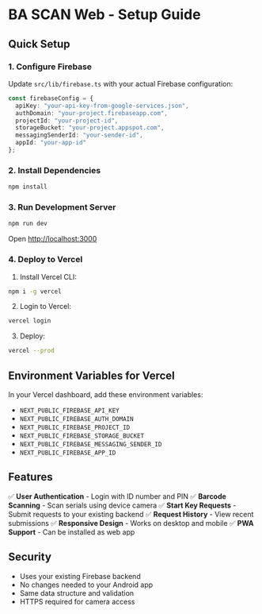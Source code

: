 # BA SCAN Web - Setup Guide

## Quick Setup

### 1. Configure Firebase

Update `src/lib/firebase.ts` with your actual Firebase configuration:

```typescript
const firebaseConfig = {
  apiKey: "your-api-key-from-google-services.json",
  authDomain: "your-project.firebaseapp.com",
  projectId: "your-project-id",
  storageBucket: "your-project.appspot.com",
  messagingSenderId: "your-sender-id",
  appId: "your-app-id"
};
```

### 2. Install Dependencies

```bash
npm install
```

### 3. Run Development Server

```bash
npm run dev
```

Open [http://localhost:3000](http://localhost:3000)

### 4. Deploy to Vercel

1. Install Vercel CLI:
```bash
npm i -g vercel
```

2. Login to Vercel:
```bash
vercel login
```

3. Deploy:
```bash
vercel --prod
```

## Environment Variables for Vercel

In your Vercel dashboard, add these environment variables:

- `NEXT_PUBLIC_FIREBASE_API_KEY`
- `NEXT_PUBLIC_FIREBASE_AUTH_DOMAIN`
- `NEXT_PUBLIC_FIREBASE_PROJECT_ID`
- `NEXT_PUBLIC_FIREBASE_STORAGE_BUCKET`
- `NEXT_PUBLIC_FIREBASE_MESSAGING_SENDER_ID`
- `NEXT_PUBLIC_FIREBASE_APP_ID`

## Features

✅ **User Authentication** - Login with ID number and PIN
✅ **Barcode Scanning** - Scan serials using device camera
✅ **Start Key Requests** - Submit requests to your existing backend
✅ **Request History** - View recent submissions
✅ **Responsive Design** - Works on desktop and mobile
✅ **PWA Support** - Can be installed as web app

## Security

- Uses your existing Firebase backend
- No changes needed to your Android app
- Same data structure and validation
- HTTPS required for camera access
